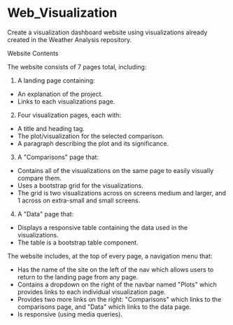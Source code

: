 # Web_Visualization

Create a visualization dashboard website using visualizations already created in the Weather Analysis repository.

Website Contents

The website consists of 7 pages total, including:

1) A landing page containing:
  - An explanation of the project.
  - Links to each visualizations page.

2) Four visualization pages, each with:
  - A title and heading tag.
  - The plot/visualization for the selected comparison.
  - A paragraph describing the plot and its significance.

3) A "Comparisons" page that:
  - Contains all of the visualizations on the same page to easily visually compare them.
  - Uses a bootstrap grid for the visualizations.
  - The grid is two visualizations across on screens medium and larger, and 1 across on extra-small and small screens.

4) A "Data" page that:
  - Displays a responsive table containing the data used in the visualizations.
  - The table is a bootstrap table component.

The website includes, at the top of every page, a navigation menu that:
  - Has the name of the site on the left of the nav which allows users to return to the landing page from any page.
  - Contains a dropdown on the right of the navbar named "Plots" which provides links to each individual visualization page.
  - Provides two more links on the right: "Comparisons" which links to the comparisons page, and "Data" which links to the data page.
  - Is responsive (using media queries). 
